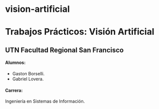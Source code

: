 # vision-artificial
# Trabajos Prácticos: Visión Artificial

## UTN Facultad Regional San Francisco
#### Alumnos: 
- Gaston Borselli. 
- Gabriel Lovera.
#### Carrera: 
Ingeniería en Sistemas de Información. 

